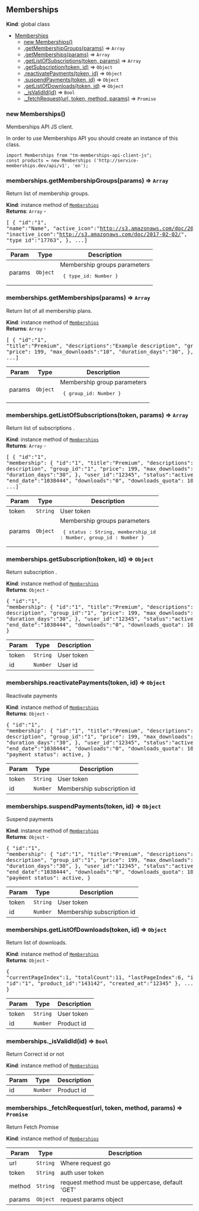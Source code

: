 <a name="Memberships"></a>

## Memberships
**Kind**: global class  

* [Memberships](#Memberships)
    * [new Memberships()](#new_Memberships_new)
    * [.getMembershipGroups(params)](#Memberships+getMembershipGroups) ⇒ <code>Array</code>
    * [.getMemberships(params)](#Memberships+getMemberships) ⇒ <code>Array</code>
    * [.getListOfSubscriptions(token, params)](#Memberships+getListOfSubscriptions) ⇒ <code>Array</code>
    * [.getSubscription(token, id)](#Memberships+getSubscription) ⇒ <code>Object</code>
    * [.reactivatePayments(token, id)](#Memberships+reactivatePayments) ⇒ <code>Object</code>
    * [.suspendPayments(token, id)](#Memberships+suspendPayments) ⇒ <code>Object</code>
    * [.getListOfDownloads(token, id)](#Memberships+getListOfDownloads) ⇒ <code>Object</code>
    * [._isValidId(id)](#Memberships+_isValidId) ⇒ <code>Bool</code>
    * [._fetchRequest(url, token, method, params)](#Memberships+_fetchRequest) ⇒ <code>Promise</code>

<a name="new_Memberships_new"></a>

### new Memberships()
Memberships API JS client.

In order to use Memberships API you should create an instance of this class.
~~~~
import Memberships from "tm-memberships-api-client-js";
const products = new Memberships ('http://service-memberships.dev/api/v1', 'en');
~~~~

<a name="Memberships+getMembershipGroups"></a>

### memberships.getMembershipGroups(params) ⇒ <code>Array</code>
Return list of membership groups.

**Kind**: instance method of <code>[Memberships](#Memberships)</code>  
**Returns**: <code>Array</code> - <pre>[
  {
    "id":"1",
    "name":"Name",
    "active_icon":"http://s3.amazonaws.com/doc/2017-02-02/",
    "inactive_icon":"http://s3.amazonaws.com/doc/2017-02-02/",
    "type_id":"17763",
  }, ...]</pre>  

| Param | Type | Description |
| --- | --- | --- |
| params | <code>Object</code> | Membership groups parameters <pre>   {    type_id: Number   } </pre> |

<a name="Memberships+getMemberships"></a>

### memberships.getMemberships(params) ⇒ <code>Array</code>
Return list of all membership plans.

**Kind**: instance method of <code>[Memberships](#Memberships)</code>  
**Returns**: <code>Array</code> - <pre>[
  {
   "id":"1",
   "title":"Premium",
   "descriptions":"Example description",
   "group_id":"1",
   "price": 199,
   "max_downloads":"10",
   "duration_days":"30",
   }, ...]</pre>  

| Param | Type | Description |
| --- | --- | --- |
| params | <code>Object</code> | Membership group parameters <pre>   {    group_id: Number   } </pre> |

<a name="Memberships+getListOfSubscriptions"></a>

### memberships.getListOfSubscriptions(token, params) ⇒ <code>Array</code>
Return list of subscriptions
     .

**Kind**: instance method of <code>[Memberships](#Memberships)</code>  
**Returns**: <code>Array</code> - <pre>[
  {
   "id":"1",
   "membership": {
      "id":"1",
      "title":"Premium",
      "descriptions":"Example description",
      "group_id":"1",
      "price": 199,
      "max_downloads":"10",
      "duration_days":"30",
   },
   "user_id":"12345",
   "status":"active"
   "end_date":"1038444",
   "downloads":"0",
   "downloads_quota": 100,
  }, ...]</pre>  

| Param | Type | Description |
| --- | --- | --- |
| token | <code>String</code> | User token |
| params | <code>Object</code> | Membership groups parameters <pre>   {    status : String,    membership_id : Number,    group_id : Number   } </pre> |

<a name="Memberships+getSubscription"></a>

### memberships.getSubscription(token, id) ⇒ <code>Object</code>
Return subscription
     .

**Kind**: instance method of <code>[Memberships](#Memberships)</code>  
**Returns**: <code>Object</code> - <pre>{
 "id":"1",
 "membership": {
   "id":"1",
   "title":"Premium",
   "descriptions":"Example description",
   "group_id":"1",
   "price": 199,
   "max_downloads":"10",
   "duration_days":"30",
 },
 "user_id":"12345",
 "status":"active"
 "end_date":"1038444",
 "downloads":"0",
 "downloads_quota": 100,
}</pre>  

| Param | Type | Description |
| --- | --- | --- |
| token | <code>String</code> | User token |
| id | <code>Number</code> | User id |

<a name="Memberships+reactivatePayments"></a>

### memberships.reactivatePayments(token, id) ⇒ <code>Object</code>
Reactivate payments

**Kind**: instance method of <code>[Memberships](#Memberships)</code>  
**Returns**: <code>Object</code> - <pre>{
 "id":"1",
 "membership": {
    "id":"1",
    "title":"Premium",
    "descriptions":"Example description",
    "group_id":"1",
    "price": 199,
    "max_downloads":"10",
    "duration_days":"30",
 },
 "user_id":"12345",
 "status":"active"
 "end_date":"1038444",
 "downloads":"0",
 "downloads_quota": 100,
 "payment_status": active,
}</pre>  

| Param | Type | Description |
| --- | --- | --- |
| token | <code>String</code> | User token |
| id | <code>Number</code> | Membership subscription id |

<a name="Memberships+suspendPayments"></a>

### memberships.suspendPayments(token, id) ⇒ <code>Object</code>
Suspend payments

**Kind**: instance method of <code>[Memberships](#Memberships)</code>  
**Returns**: <code>Object</code> - <pre>{
 "id":"1",
 "membership": {
    "id":"1",
    "title":"Premium",
    "descriptions":"Example description",
    "group_id":"1",
    "price": 199,
    "max_downloads":"10",
    "duration_days":"30",
 },
 "user_id":"12345",
 "status":"active"
 "end_date":"1038444",
 "downloads":"0",
 "downloads_quota": 100,
 "payment_status": active,
}</pre>  

| Param | Type | Description |
| --- | --- | --- |
| token | <code>String</code> | User token |
| id | <code>Number</code> | Membership subscription id |

<a name="Memberships+getListOfDownloads"></a>

### memberships.getListOfDownloads(token, id) ⇒ <code>Object</code>
Return list of downloads.

**Kind**: instance method of <code>[Memberships](#Memberships)</code>  
**Returns**: <code>Object</code> - <pre>{
"currentPageIndex":1,
"totalCount":11,
"lastPageIndex":6,
"items": [
  {
    "id":"1",
    "product_id":"143142",
    "created_at":"12345"
  }, ...]
 }</pre>  

| Param | Type | Description |
| --- | --- | --- |
| token | <code>String</code> | User token |
| id | <code>Number</code> | Product id |

<a name="Memberships+_isValidId"></a>

### memberships._isValidId(id) ⇒ <code>Bool</code>
Return Correct id or not

**Kind**: instance method of <code>[Memberships](#Memberships)</code>  

| Param | Type | Description |
| --- | --- | --- |
| id | <code>Number</code> | Product id |

<a name="Memberships+_fetchRequest"></a>

### memberships._fetchRequest(url, token, method, params) ⇒ <code>Promise</code>
Return Fetch Promise

**Kind**: instance method of <code>[Memberships](#Memberships)</code>  

| Param | Type | Description |
| --- | --- | --- |
| url | <code>String</code> | Where request go |
| token | <code>String</code> | auth user token |
| method | <code>String</code> | request method must be uppercase, default 'GET' |
| params | <code>Object</code> | request params object |


